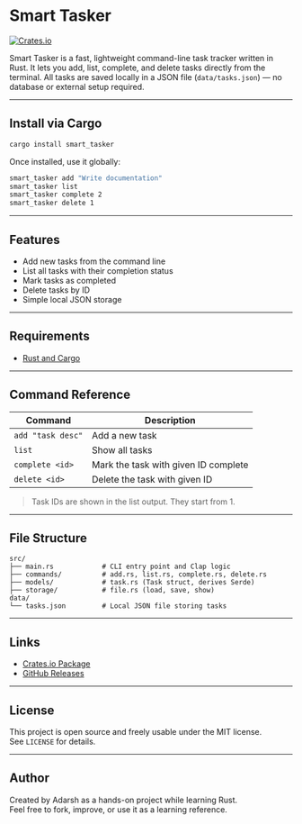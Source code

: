 # Smart Tasker

[![Crates.io](https://img.shields.io/crates/v/smart-tasker)](https://crates.io/crates/smart-tasker)

Smart Tasker is a fast, lightweight command-line task tracker written in Rust. It lets you add, list, complete, and delete tasks directly from the terminal. All tasks are saved locally in a JSON file (`data/tasks.json`) — no database or external setup required.

---

## Install via Cargo

```bash
cargo install smart_tasker
```

Once installed, use it globally:

```bash
smart_tasker add "Write documentation"
smart_tasker list
smart_tasker complete 2
smart_tasker delete 1
```

---

## Features

- Add new tasks from the command line
- List all tasks with their completion status
- Mark tasks as completed
- Delete tasks by ID
- Simple local JSON storage

---

## Requirements

- [Rust and Cargo](https://www.rust-lang.org/tools/install)

---

## Command Reference

| Command                       | Description                     |
|------------------------------|---------------------------------|
| `add "task desc"`            | Add a new task                  |
| `list`                       | Show all tasks                  |
| `complete <id>`              | Mark the task with given ID complete |
| `delete <id>`                | Delete the task with given ID   |

> Task IDs are shown in the list output. They start from 1.

---

## File Structure

```
src/
├── main.rs            # CLI entry point and Clap logic
├── commands/          # add.rs, list.rs, complete.rs, delete.rs
├── models/            # task.rs (Task struct, derives Serde)
├── storage/           # file.rs (load, save, show)
data/
└── tasks.json         # Local JSON file storing tasks
```

---

## Links

- [Crates.io Package](https://crates.io/crates/smart-tasker)
- [GitHub Releases](https://github.com/webrowse/smart-cli-tasker/releases)

---

## License

This project is open source and freely usable under the MIT license.  
See `LICENSE` for details.

---

## Author

Created by Adarsh as a hands-on project while learning Rust.  
Feel free to fork, improve, or use it as a learning reference.
